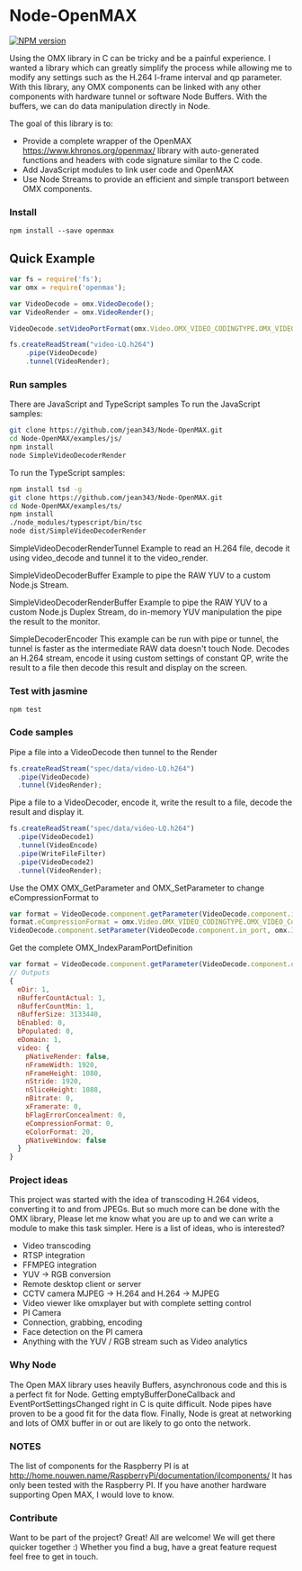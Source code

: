 # Node-OpenMAX

[![NPM version](http://img.shields.io/npm/v/openmax.svg)](https://www.npmjs.org/package/openmax)

Using the OMX library in C can be tricky and be a painful experience. I wanted a library which can greatly simplify the process while allowing me to modify any settings such as the H.264 I-frame interval and qp parameter. With this library, any OMX components can be linked with any other components with hardware tunnel or software Node Buffers. With the buffers, we can do data manipulation directly in Node.

The goal of this library is to:
- Provide a complete wrapper of the OpenMAX https://www.khronos.org/openmax/ library with auto-generated functions and headers with code signature similar to the C code.
- Add JavaScript modules to link user code and OpenMAX
- Use Node Streams to provide an efficient and simple transport between OMX components.

### Install ###
```
npm install --save openmax
```

## Quick Example

```javascript
var fs = require('fs');
var omx = require('openmax');

var VideoDecode = omx.VideoDecode();
var VideoRender = omx.VideoRender();

VideoDecode.setVideoPortFormat(omx.Video.OMX_VIDEO_CODINGTYPE.OMX_VIDEO_CodingAVC);

fs.createReadStream("video-LQ.h264")
    .pipe(VideoDecode)
    .tunnel(VideoRender);
```

### Run samples ###

There are JavaScript and TypeScript samples
To run the JavaScript samples:
```sh
git clone https://github.com/jean343/Node-OpenMAX.git
cd Node-OpenMAX/examples/js/
npm install
node SimpleVideoDecoderRender
```

To run the TypeScript samples:
```sh
npm install tsd -g
git clone https://github.com/jean343/Node-OpenMAX.git
cd Node-OpenMAX/examples/ts/
npm install
./node_modules/typescript/bin/tsc
node dist/SimpleVideoDecoderRender
```

SimpleVideoDecoderRenderTunnel
Example to read an H.264 file, decode it using video_decode and tunnel it to the video_render.

SimpleVideoDecoderBuffer
Example to pipe the RAW YUV to a custom Node.js Stream.

SimpleVideoDecoderRenderBuffer
Example to pipe the RAW YUV to a custom Node.js Duplex Stream, do in-memory YUV manipulation the pipe the result to the monitor.

SimpleDecoderEncoder
This example can be run with pipe or tunnel, the tunnel is faster as the intermediate RAW data doesn't touch Node.
Decodes an H.264 stream, encode it using custom settings of constant QP, write the result to a file then decode this result and display on the screen.


### Test with jasmine ###
```
npm test
```

### Code samples ###
Pipe a file into a VideoDecode then tunnel to the Render
```javascript
fs.createReadStream("spec/data/video-LQ.h264")
  .pipe(VideoDecode)
  .tunnel(VideoRender);
```

Pipe a file to a VideoDecoder, encode it, write the result to a file, decode the result and display it.
```javascript
fs.createReadStream("spec/data/video-LQ.h264")
  .pipe(VideoDecode1)
  .tunnel(VideoEncode)
  .pipe(WriteFileFilter)
  .pipe(VideoDecode2)
  .tunnel(VideoRender);
```

Use the OMX OMX_GetParameter and OMX_SetParameter to change eCompressionFormat to
```javascript
var format = VideoDecode.component.getParameter(VideoDecode.component.in_port, omx.Index.OMX_INDEXTYPE.OMX_IndexParamVideoPortFormat);
format.eCompressionFormat = omx.Video.OMX_VIDEO_CODINGTYPE.OMX_VIDEO_CodingAVC;
VideoDecode.component.setParameter(VideoDecode.component.in_port, omx.Index.OMX_INDEXTYPE.OMX_IndexParamVideoPortFormat, format);
```

Get the complete OMX_IndexParamPortDefinition
```javascript
var format = VideoDecode.component.getParameter(VideoDecode.component.out_port, omx.Index.OMX_INDEXTYPE.OMX_IndexParamPortDefinition);
// Outputs
{
  eDir: 1,
  nBufferCountActual: 1,
  nBufferCountMin: 1,
  nBufferSize: 3133440,
  bEnabled: 0,
  bPopulated: 0,
  eDomain: 1,
  video: {
    pNativeRender: false,
    nFrameWidth: 1920,
    nFrameHeight: 1080,
    nStride: 1920,
    nSliceHeight: 1088,
    nBitrate: 0,
    xFramerate: 0,
    bFlagErrorConcealment: 0,
    eCompressionFormat: 0,
    eColorFormat: 20,
    pNativeWindow: false
  }
}
```

### Project ideas ###
This project was started with the idea of transcoding H.264 videos, converting it to and from JPEGs. But so much more can be done with the OMX library, Please let me know what you are up to and we can write a module to make this task simpler.
Here is a list of ideas, who is interested?
- Video transcoding
- RTSP integration
- FFMPEG integration
- YUV -> RGB conversion
- Remote desktop client or server
- CCTV camera MJPEG -> H.264 and H.264 -> MJPEG
- Video viewer like omxplayer but with complete setting control
- PI Camera
 - Connection, grabbing, encoding
 - Face detection on the PI camera
- Anything with the YUV / RGB stream such as Video analytics

### Why Node ###
The Open MAX library uses heavily Buffers, asynchronous code and this is a perfect fit for Node. Getting emptyBufferDoneCallback and EventPortSettingsChanged right in C is quite difficult. Node pipes have proven to be a good fit for the data flow. Finally, Node is great at networking and lots of OMX buffer in or out are likely to go onto the network.

### NOTES ###
The list of components for the Raspberry PI is at http://home.nouwen.name/RaspberryPi/documentation/ilcomponents/
It has only been tested with the Raspberry PI. If you have another hardware supporting Open MAX, I would love to know.

### Contribute ###
Want to be part of the project? Great! All are welcome! We will get there quicker together :)
Whether you find a bug, have a great feature request feel free to get in touch.
